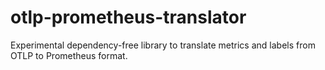 # otlp-prometheus-translator

Experimental dependency-free library to translate metrics and labels from OTLP to Prometheus format.
